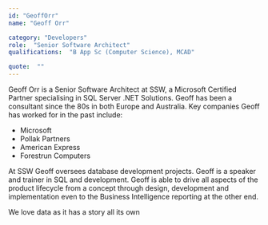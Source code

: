 ```yaml
---
id: "GeoffOrr"
name: "Geoff Orr"

category: "Developers"
role:  "Senior Software Architect"
qualifications:  "B App Sc (Computer Science), MCAD"

quote:  ""
---
```


Geoff Orr is a Senior Software Architect at SSW, a Microsoft Certified Partner specialising in SQL Server .NET Solutions. Geoff has been a consultant since the 80s in both Europe and Australia. Key companies Geoff has worked for in the past include: 

*   Microsoft
*   Pollak Partners
*   American Express
*   Forestrun Computers


At SSW Geoff oversees database development projects. Geoff is a speaker and trainer in SQL and development. Geoff is able to drive all aspects of the product lifecycle from a concept through design, development and implementation even to the Business Intelligence reporting at the other end.

We love data as it has a story all its own 